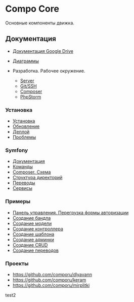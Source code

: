 Compo Core
==========

Основные компоненты движка.

## Документация

- [Документация Google Drive](https://drive.google.com/drive/folders/0BzikKPl7V1tNM2JteHZOeUkxb0U)
- [Диаграммы](doc/diagrams/diagrams.md)

- Разработка. Рабочее окружение.
  - [Server](doc/development/server.md)
  - [Git/SSH](doc/development/git-ssh.md)
  - [Composer](doc/development/composer.md)
  - [PhpStorm](doc/development/phpstorm.md)

### Установка

- [Установка](doc/install.md)
- [Обновление](doc/update.md)
- [Деплой](doc/deploy.md)
- [Проблемы](doc/problems.md)

### Symfony
  - [Документация](doc/symfony/docs.md)
  - [Команды](doc/symfony/useful-console-commands.md)
  - [Composer. Схема](doc/symfony/composer-schema.md)
  - [Структура директорий](doc/symfony/dirs.md)
  - [Переводы](doc/symfony/translations.md)
  - [Сервисы](doc/symfony/services-yml.md)

### Примеры
  - [Панель управления. Перегрузка формы авторизации](doc/examples/admin-login-form.md)
  - [Создание бандла](doc/examples/create-bundle.md)
  - [Создание модели](doc/examples/create-entity.md)
  - [Создание контроллера](doc/examples/create-controller.md)
  - [Создание шаблона](doc/examples/create-views.md)
  - [Создание админки](doc/examples/create-admin.md)
  - [Создание CRUD](doc/examples/create-crud.md)
  - [Создание переводов](doc/examples/create-translations.md)

### Проекты
  - https://github.com/comporu/dlyavann
  - https://github.com/comporu/keram
  - https://github.com/comporu/mirplitki

test2